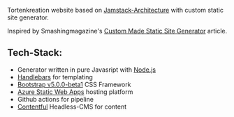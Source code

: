 Tortenkreation website based on [Jamstack-Architecture](https://jamstack.org/) with custom static site generator.

Inspired by Smashingmagazine's [Custom Made Static Site Generator](https://www.smashingmagazine.com/2020/09/stack-custom-made-static-site-generator/) article.

## Tech-Stack:
 - Generator written in pure Javasript with [Node.js](https://nodejs.org/)
 - [Handlebars](https://handlebarsjs.com/) for templating
 - [Bootstrap v5.0.0-beta1](https://getbootstrap.com/) CSS Framework
 - [Azure Static Web Apps](https://azure.microsoft.com/de-de/services/app-service/static/) hosting platform
 - Github actions for pipeline
 - [Contentful](https://www.contentful.com/) Headless-CMS for content



